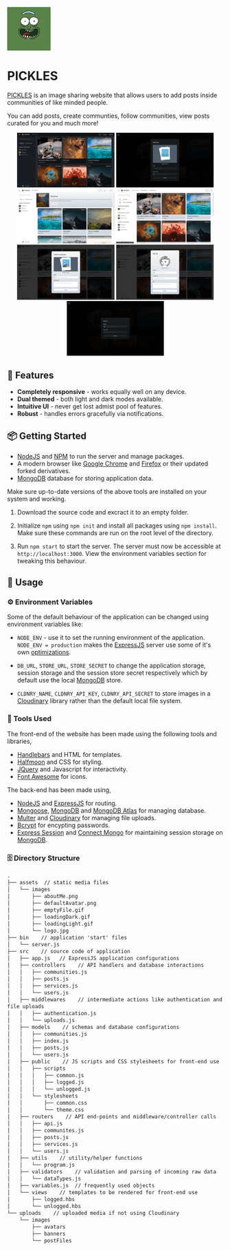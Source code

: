 <img src="./assets/images/logo.jpg" width="20%">

# PICKLES

[PICKLES](https://pic-kles.azurewebsites.net/) is an image sharing website that allows users to add posts inside communities of like minded people.

You can add posts, create communties, follow communities, view posts curated for you and much more!

<div align="center"> 
    <img src="./screenshots/1.png" width="45%">
    <img src="./screenshots/6.png" width="45%">
    <img src="./screenshots/2.png" width="45%">
    <img src="./screenshots/5.png" width="45%">
    <img src="./screenshots/7.png" width="45%">
    <img src="./screenshots/4.png" width="45%">
    <img src="./screenshots/3.png" width="45%">
</div>

## 🚀 Features

-   **Completely responsive** - works equally well on any device.
-   **Dual themed** - both light and dark modes available.
-   **Intuitive UI** - never get lost admist pool of features.
-   **Robust** - handles errors gracefully via notifications.

## 📦 Getting Started

-   [NodeJS](https://nodejs.org/en/) and [NPM](https://www.npmjs.com/) to run the server and manage packages.
-   A modern browser like [Google Chrome](https://www.google.com/intl/en_in/chrome/) and [Firefox](https://www.mozilla.org/en-US/firefox/) or their updated forked derivatives.
-   [MongoDB](https://www.mongodb.com/) database for storing application data.

Make sure up-to-date versions of the above tools are installed on your system and working.

1. Download the source code and excract it to an empty folder.

2. Initialize `npm` using `npm init` and install all packages using `npm install`. Make sure these commands are run on the root level of the directory.

3. Run `npm start` to start the server. The server must now be accessible at `http://localhost:3000`. View the environment variables section for tweaking this behaviour.

## 🧰 Usage

### ⚙️ Environment Variables

Some of the default behaviour of the application can be changed using environment variables like:

-   `NODE_ENV` - use it to set the running environment of the application. `NODE_ENV = production` makes the [ExpressJS](https://expressjs.com/) server use some of it's own [optimizations](https://expressjs.com/en/advanced/best-practice-performance.html#set-node_env-to-production).

-   `DB_URL`, `STORE_URL`, `STORE_SECRET` to change the application storage, session storage and the session store secret respectively which by default use the local [MongoDB](https://www.mongodb.com/) store.

-   `CLDNRY_NAME`, `CLDNRY_API_KEY`, `CLDNRY_API_SECRET` to store images in a [Cloudinary](https://cloudinary.com/) library rather than the default local file system.

### 🔧 Tools Used

The front-end of the website has been made using the following tools and libraries,

-   [Handlebars](https://handlebarsjs.com/) and HTML for templates.
-   [Halfmoon](https://www.gethalfmoon.com/) and CSS for styling.
-   [JQuery](https://jquery.com/) and Javascript for interactivity.
-   [Font Awesome](https://fontawesome.com/) for icons.

The back-end has been made using,

-   [NodeJS](https://nodejs.org/en/) and [ExpressJS](https://expressjs.com/) for routing.
-   [Mongoose](https://mongoosejs.com/), [MongoDB](https://www.mongodb.com/) and [MongoDB Atlas](https://www.mongodb.com/cloud/atlas) for managing database.
-   [Multer](https://www.npmjs.com/package/multer) and [Cloudinary](https://cloudinary.com/) for managing file uploads.
-   [Bcrypt](https://www.npmjs.com/package/bcrypt) for encypting passwords.
-   [Express Session](https://www.npmjs.com/package/express-session) and [Connect Mongo](https://www.npmjs.com/package/connect-mongo) for maintaining session storage on [MongoDB](https://www.mongodb.com/).

### 🗄️ Directory Structure

```
.
├── assets  // static media files
│   └── images
│       ├── aboutMe.png
│       ├── defaultAvatar.png
│       ├── emptyFile.gif
│       ├── loadingDark.gif
│       ├── loadingLight.gif
│       └── logo.jpg
├── bin    // application 'start' files
│   └── server.js
├── src    // source code of application
│   ├── app.js   // ExpressJS application configurations
│   ├── controllers    // API handlers and database interactions
│   │   ├── communities.js
│   │   ├── posts.js
│   │   ├── services.js
│   │   └── users.js
│   ├── middlewares    // intermediate actions like authentication and file uploads
│   │   ├── authentication.js
│   │   └── uploads.js
│   ├── models    // schemas and database configurations
│   │   ├── communities.js
│   │   ├── index.js
│   │   ├── posts.js
│   │   └── users.js
│   ├── public    // JS scripts and CSS stylesheets for front-end use
│   │   ├── scripts
│   │   │   ├── common.js
│   │   │   ├── logged.js
│   │   │   └── unlogged.js
│   │   └── stylesheets
│   │       ├── common.css
│   │       └── theme.css
│   ├── routers    // API end-points and middleware/controller calls
│   │   ├── api.js
│   │   ├── communites.js
│   │   ├── posts.js
│   │   ├── services.js
│   │   └── users.js
│   ├── utils    // utility/helper functions
│   │   └── program.js
│   ├── validators    // validation and parsing of incoming raw data
│   │   └── dataTypes.js
│   ├── variables.js  // frequently used objects
│   └── views    // templates to be rendered for front-end use
│       ├── logged.hbs
│       └── unlogged.hbs
└── uploads    // uploaded media if not using Cloudinary
    └── images
        ├── avatars
        ├── banners
        └── postFiles
```




